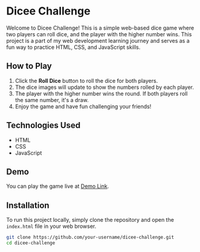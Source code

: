 # Dicee Challenge

Welcome to Dicee Challenge! This is a simple web-based dice game where two players can roll dice, and the player with the higher number wins. This project is a part of my web development learning journey and serves as a fun way to practice HTML, CSS, and JavaScript skills.

## How to Play

1. Click the **Roll Dice** button to roll the dice for both players.
2. The dice images will update to show the numbers rolled by each player.
3. The player with the higher number wins the round. If both players roll the same number, it's a draw.
4. Enjoy the game and have fun challenging your friends!

## Technologies Used

- HTML
- CSS
- JavaScript

## Demo

You can play the game live at [Demo Link](https://phenomenal-otter-be02e4.netlify.app).

## Installation

To run this project locally, simply clone the repository and open the `index.html` file in your web browser.

```bash
git clone https://github.com/your-username/dicee-challenge.git
cd dicee-challenge
